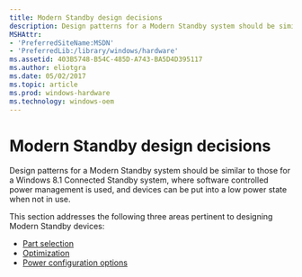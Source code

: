 ```yaml
---
title: Modern Standby design decisions
description: Design patterns for a Modern Standby system should be similar to those for a Windows 8.1 Connected Standby system, where software controlled power management is used, and devices can be put into a low power state when not in use.
MSHAttr:
- 'PreferredSiteName:MSDN'
- 'PreferredLib:/library/windows/hardware'
ms.assetid: 403B5748-B54C-485D-A743-BA5D4D395117
ms.author: eliotgra
ms.date: 05/02/2017
ms.topic: article
ms.prod: windows-hardware
ms.technology: windows-oem
---
```


# Modern Standby design decisions


Design patterns for a Modern Standby system should be similar to those for a Windows 8.1 Connected Standby system, where software controlled power management is used, and devices can be put into a low power state when not in use.

This section addresses the following three areas pertinent to designing Modern Standby devices:

-   [Part selection](part-selection.md)
-   [Optimization](optimization.md)
-   [Power configuration options](power-configuration-options.md)

 

 






